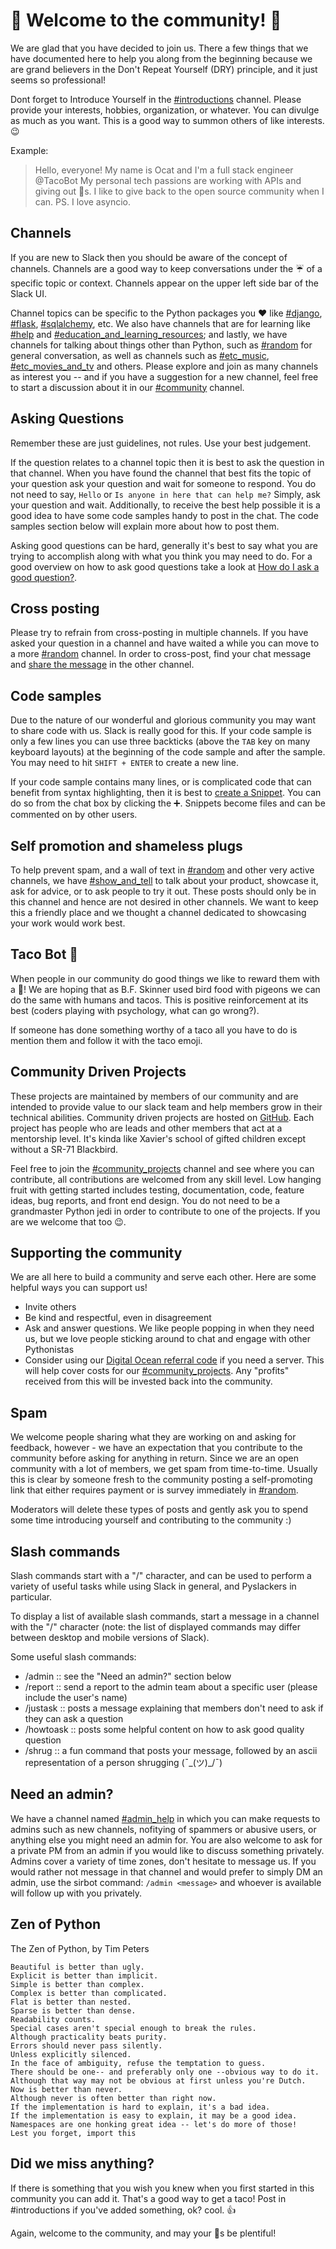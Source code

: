 # :tada: Welcome to the community! :tada:

We are glad that you have decided to join us.
There a few things that we have documented here to help you along from the beginning because we are grand believers in the Don't Repeat Yourself (DRY) principle, and it just seems so professional!  

Dont forget to Introduce Yourself in the [#introductions](https://pythondev.slack.com/messages/C07EHQYFN) channel. Please provide your interests, hobbies, organization, or whatever. You can divulge as much as you want.  This is a good way to summon others of like interests. :wink:

Example:

> Hello, everyone! My name is Ocat and I'm a full stack engineer @TacoBot My personal tech passions are working with APIs and giving out :taco:s.
> I like to give back to the open source community when I can. PS. I love asyncio.

## Channels

If you are new to Slack then you should be aware of the concept of channels. Channels are a good way to keep conversations under the :umbrella: of a specific topic or context. Channels appear on the upper left side bar of the Slack UI.

Channel topics can be specific to the Python packages you :heart: like [#django](https://pythondev.slack.com/messages/C0LMFRMB5), [#flask](https://pythondev.slack.com/messages/C0LN2AD7T"), [#sqlalchemy](https://pythondev.slack.com/messages/C1PB8ME48), etc. We also have channels that are for learning like [#help](https://pythondev.slack.com/messages/C07EFMZ1N) and [#education_and_learning_resources](https://pythondev.slack.com/archives/C4LLZ4W1M); and lastly, we have channels for talking about things other than Python, such as  [#random](https://pythondev.slack.com/archives/C07EFN21K) for general conversation, as well as channels such as [#etc_music](https://pythondev.slack.com/archives/C62HNJU2K), [#etc_movies_and_tv](https://pythondev.slack.com/archives/C699LH85A) and others. Please explore and join as many channels as interest you -- and if you have a suggestion for a new channel, feel free to start a discussion about it in our [#community](https://pythondev.slack.com/archives/CD60CDU7K) channel.

## Asking Questions

Remember these are just guidelines, not rules. Use your best judgement.

If the question relates to a channel topic then it is best to ask the question in that channel. When you have found the channel that best fits the topic of your question ask your question and wait for someone to respond. You do not need to say, `Hello` or `Is anyone in here that can help me?` Simply, ask your question and wait. Additionally, to receive the best help possible it is a good idea to have some code samples handy to post in the chat. The code samples section below will explain more about how to post them.

Asking good questions can be hard, generally it's best to say what you are trying to accomplish along with what you think you may need to do. For a good overview on how to ask good questions take a look at [How do I ask a good question?](https://stackoverflow.com/help/how-to-ask).

## Cross posting

Please try to refrain from cross-posting in multiple channels. If you have asked your question in a channel and have waited a while you can move to a more [#random](https://pythondev.slack.com/messages/C07EFBK3R) channel. In order to cross-post, find your chat message and [share the message](https://get.slack.help/hc/en-us/articles/203274767-Share-messages-in-Slack) in the other channel.

## Code samples

Due to the nature of our wonderful and glorious community you may want to share code with us. Slack is really good for this. If your code sample is only a few lines you can use three backticks (above the `TAB` key on many keyboard layouts) at the beginning of the code sample and after the sample. You may need to hit `SHIFT + ENTER` to create a new line.

If your code sample contains many lines, or is complicated code that can benefit from syntax highlighting, then it is best to [create a Snippet](https://get.slack.help/hc/en-us/articles/204145658-Create-a-snippet). You can do so from the chat box by clicking the :heavy_plus_sign:. Snippets become files and can be commented on by other users.

## Self promotion and shameless plugs

To help prevent spam, and a wall of text in [#random](https://pythondev.slack.com/messages/C07EFBK3R) and other very active channels, we have [#show_and_tell](https://app.slack.com/client/T07EFKXHR/C3GFPUBGF) to talk about your product, showcase it, ask for advice, or to ask people to try it out. These posts should only be in this channel and hence are not desired in other channels. We want to keep this a friendly place and we thought a channel dedicated to showcasing your work would work best.

## Taco Bot :taco:

When people in our community do good things we like to reward them with a :taco:! We are hoping that as B.F. Skinner used bird food with pigeons we can do the same with humans and tacos. This is positive reinforcement at its best (coders playing with psychology, what can go wrong?).

If someone has done something worthy of a taco all you have to do is mention them and follow it with the taco emoji.

## Community Driven Projects

These projects are maintained by members of our community and are intended to provide value to our slack team and help members grow in their technical abilities. Community driven projects are hosted on [GitHub](https://github.com/pyslackers). Each project has people who are leads and other members that act at a mentorship level. It's kinda like Xavier's school of gifted children except without a SR-71 Blackbird.

Feel free to join the [#community_projects](https://pythondev.slack.com/messages/C2FMLUBEU) channel and see where you can contribute, all contributions are welcomed from any skill level.  Low hanging fruit with getting started includes testing, documentation, code, feature ideas, bug reports, and front end design. You do not need to be a grandmaster Python jedi in order to contribute to one of the projects. If you are we welcome that too :wink:.

## Supporting the community

We are all here to build a community and serve each other. Here are some helpful ways you can support us!

* Invite others
* Be kind and respectful, even in disagreement
* Ask and answer questions. We like people popping in when they need us, but we love people sticking around to chat and engage with other Pythonistas
* Consider using our [Digital Ocean referral code](https://m.do.co/c/457f0988c477) if you need a server. This will help cover costs for our [#community_projects](https://pythondev.slack.com/messages/C2FMLUBEU). Any "profits" received from this will be invested back into the community.

## Spam

We welcome people sharing what they are working on and asking for feedback, however - we have an expectation that you contribute to the community before asking for anything in return. Since we are an open community with a lot of members, we get spam from time-to-time. Usually this is clear by someone fresh to the community posting a self-promoting link that either requires payment or is survey immediately in [#random](https://pythondev.slack.com/messages/C07EFBK3R).

Moderators will delete these types of posts and gently ask you to spend some time introducing yourself and contributing to the community :)

## Slash commands

Slash commands start with a "/" character, and can be used to perform a variety of useful tasks while using Slack in general, and Pyslackers in particular.

To display a list of available slash commands, start a message in a channel with the "/" character (note: the list of displayed commands may differ between desktop and mobile versions of Slack).

Some useful slash commands:

* /admin <message> :: see the "Need an admin?" section below
* /report <message> :: send a report to the admin team about a specific user (please include the user's name)
* /justask :: posts a message explaining that members don't need to ask if they can ask a question
* /howtoask :: posts some helpful content on how to ask good quality question
* /shrug <message> :: a fun command that posts your message, followed by an ascii representation of a person shrugging (¯\_(ツ)_/¯)

## Need an admin?

We have a channel named [#admin_help](https://pythondev.slack.com/messages/C07G55QES) in which you can make requests to admins such as new channels, nofitying of spammers or abusive users, or anything else you might need an admin for. You are also welcome to ask for a private PM from an admin if you would like to discuss something privately. Admins cover a variety of time zones, don't hesitate to message us.  If you would rather not message in that channel and would prefer to simply DM an admin, use the sirbot command: `/admin <message>` and whoever is available will follow up with you privately.

## Zen of Python

The Zen of Python, by Tim Peters

    Beautiful is better than ugly.
    Explicit is better than implicit.
    Simple is better than complex.
    Complex is better than complicated.
    Flat is better than nested.
    Sparse is better than dense.
    Readability counts.
    Special cases aren't special enough to break the rules.
    Although practicality beats purity.
    Errors should never pass silently.
    Unless explicitly silenced.
    In the face of ambiguity, refuse the temptation to guess.
    There should be one-- and preferably only one --obvious way to do it.
    Although that way may not be obvious at first unless you're Dutch.
    Now is better than never.
    Although never is often better than right now.
    If the implementation is hard to explain, it's a bad idea.
    If the implementation is easy to explain, it may be a good idea.
    Namespaces are one honking great idea -- let's do more of those!
    Lest you forget, import this

## Did we miss anything?

If there is something that you wish you knew when you first started in this community you can add it. That's a good way to get a taco! Post in #introductions if you've added something, ok? cool. :+1:

Again, welcome to the community, and may your :taco:s be plentiful!
